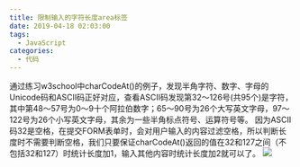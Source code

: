 ```yaml
---
title: 限制输入的字符长度area标签
date: 2019-04-18 02:03:00
tags:
  - JavaScript
categories:
  - 代码
---
```

通过练习w3school中charCodeAt()的例子，发现半角字符、数字、字母的Unicode码和ASCII码正好对应，查看ASCII码发现第32～126号(共95个)是字符，其中第48～57号为0～9十个阿拉伯数字；65～90号为26个大写英文字母，97～122号为26个小写英文字母，其余为一些半角标点符号、运算符号等。
因为ASCII码32是空格，在提交FORM表单时，会对用户输入的内容过滤空格，所以判断长度时不需要判断空格，我们只要保证charCodeAt()返回的值在32和127之间（不包括32和127）时统计长度加1，输入其他内容时统计长度加2就可以了。
![](images/screenshot_1501138981205.png)